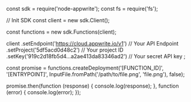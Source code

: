 const sdk = require('node-appwrite');
const fs = require('fs');

// Init SDK
const client = new sdk.Client();

const functions = new sdk.Functions(client);

client
    .setEndpoint('https://cloud.appwrite.io/v1') // Your API Endpoint
    .setProject('5df5acd0d48c2') // Your project ID
    .setKey('919c2d18fb5d4...a2ae413da83346ad2') // Your secret API key
;

const promise = functions.createDeployment('[FUNCTION_ID]', '[ENTRYPOINT]', InputFile.fromPath('/path/to/file.png', 'file.png'), false);

promise.then(function (response) {
    console.log(response);
}, function (error) {
    console.log(error);
});